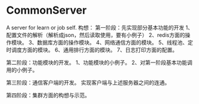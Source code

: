 # CommonServer
A server for learn or job self.
构想：
第一阶段：先实现部分基本功能的开发
1、配置文件的解析（解析成json，然后读取使用，要有小例子）
2、redis方面的操作模块。
3、数据库方面的操作模块。
4、网络通信方面的模块。
5、线程池、定时调度方面的模块。
6、通用排行方面的模块。
7、日志打印方面的配置。

第二阶段：功能模块的开发。
1、功能模块的小例子。
2、对第一阶段基本功能调用的小例子。

第三阶段：通信客户端的开发。
实现客户端与上述服务器之间的连通。

第四阶段：集群方面的构想与示范。


